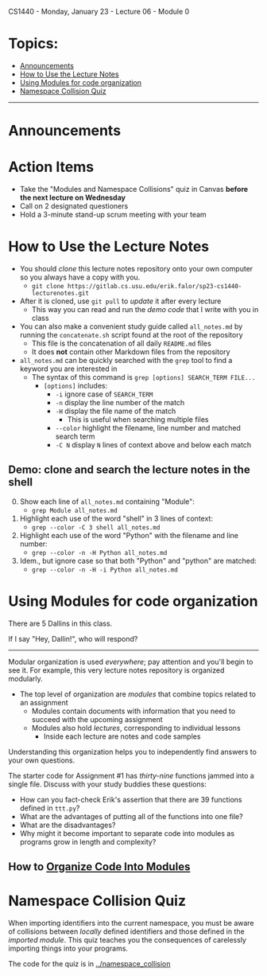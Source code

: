 CS1440 - Monday, January 23 - Lecture 06 - Module 0

# Topics:
* [Announcements](#announcements)
* [How to Use the Lecture Notes](#how-to-use-the-lecture-notes)
* [Using Modules for code organization](#using-modules-for-code-organization)
* [Namespace Collision Quiz](#namespace-collision-quiz)


------------------------------------------------------------
# Announcements


# Action Items

*   Take the "Modules and Namespace Collisions" quiz in Canvas **before the next lecture on Wednesday**
*	Call on 2 designated questioners
*	Hold a 3-minute stand-up scrum meeting with your team



# How to Use the Lecture Notes

*   You should *clone* this lecture notes repository onto your own computer so you always have a copy with you.
    *   `git clone https://gitlab.cs.usu.edu/erik.falor/sp23-cs1440-lecturenotes.git`
*   After it is cloned, use `git pull` to *update* it after every lecture
    *   This way you can read and run the *demo code* that I write with you in class
*   You can also make a convenient study guide called `all_notes.md` by running the `concatenate.sh` script found at the root of the repository
    *   This file is the concatenation of all daily `README.md` files
    *   It does **not** contain other Markdown files from the repository
*   `all_notes.md` can be quickly searched with the `grep` tool to find a keyword you are interested in
    *   The syntax of this command is `grep [options] SEARCH_TERM FILE...`
        *   `[options]` includes:
            *   `-i` ignore case of `SEARCH_TERM`
            *   `-n` display the line number of the match
            *   `-H` display the file name of the match
                *   This is useful when searching multiple files
            *   `--color` highlight the filename, line number and matched search term
            *   `-C N` display `N` lines of context above and below each match


## Demo: clone and search the lecture notes in the shell

0.  Show each line of `all_notes.md` containing "Module":
    *   `grep Module all_notes.md`
1.  Highlight each use of the word "shell" in 3 lines of context:
    *   `grep --color -C 3 shell all_notes.md`
2.  Highlight each use of the word "Python" with the filename and line number:
    *   `grep --color -n -H Python all_notes.md`
3.  Idem., but ignore case so that both "Python" and "python" are matched:
    *   `grep --color -n -H -i Python all_notes.md`



# Using Modules for code organization

There are 5 Dallins in this class.

If I say "Hey, Dallin!", who will respond?

----

Modular organization is used *everywhere*; pay attention and you'll begin to see it.  For example, this very lecture notes repository is organized modularly.

*   The top level of organization are *modules* that combine topics related to an assignment
    *   Modules contain documents with information that you need to succeed with the upcoming assignment
    *   Modules also hold *lectures*, corresponding to individual lessons
        *   Inside each lecture are notes and code samples 

Understanding this organization helps you to independently find answers to your own questions.


The starter code for Assignment #1 has *thirty-nine* functions jammed into a single file.  Discuss with your study buddies these questions:

*   How can you fact-check Erik's assertion that there are 39 functions defined in `ttt.py`?
*   What are the advantages of putting all of the functions into one file?
*   What are the disadvantages?
*   Why might it become important to separate code into modules as programs grow in length and complexity?


## How to [Organize Code Into Modules](../Organizing_Code_Into_Modules.md)



# Namespace Collision Quiz

When importing identifiers into the current namespace, you must be aware of collisions between *locally* defined identifiers and those defined in the *imported module*.  This quiz teaches you the consequences of carelessly importing things into your programs.

The code for the quiz is in [../namespace_collision](../namespace_collision) 



